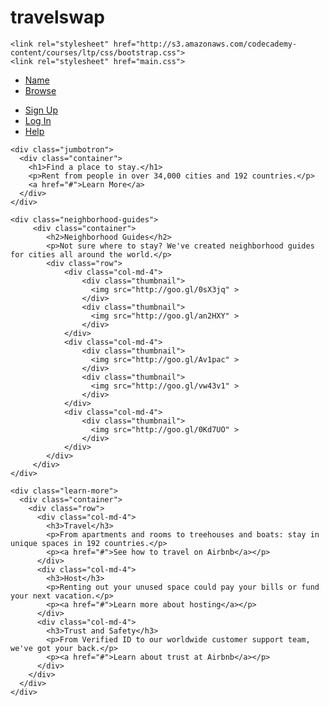 # travelswap
<html>

  <head>
    <link href="http://s3.amazonaws.com/codecademy-content/courses/ltp/css/shift.css" rel="stylesheet">
    
    <link rel="stylesheet" href="http://s3.amazonaws.com/codecademy-content/courses/ltp/css/bootstrap.css">
    <link rel="stylesheet" href="main.css">
    
  </head>

  <body>
    <div class="nav">
      <div class="container">
        <ul class="pull-left">
          <li><a href="#">Name</a></li>
          <li><a href="#">Browse</a></li>
        </ul>
        <ul class="pull-right">
          <li><a href="#">Sign Up</a></li>
          <li><a href="#">Log In</a></li>
          <li><a href="#">Help</a></li>
        </ul>
      </div>
    </div>

    <div class="jumbotron">
      <div class="container">
        <h1>Find a place to stay.</h1>
        <p>Rent from people in over 34,000 cities and 192 countries.</p>
        <a href="#">Learn More</a>
      </div>
    </div>
    
    <div class="neighborhood-guides">
         <div class="container">
            <h2>Neighborhood Guides</h2>
            <p>Not sure where to stay? We've created neighborhood guides for cities all around the world.</p>
            <div class="row">
                <div class="col-md-4">
                    <div class="thumbnail">
                      <img src="http://goo.gl/0sX3jq" >
                    </div>
                    <div class="thumbnail">
                      <img src="http://goo.gl/an2HXY" >
                    </div>
                </div>
                <div class="col-md-4">
                    <div class="thumbnail">
                      <img src="http://goo.gl/Av1pac" >
                    </div>
                    <div class="thumbnail">
                      <img src="http://goo.gl/vw43v1" >
                    </div>
                </div>
                <div class="col-md-4">
                    <div class="thumbnail">
                      <img src="http://goo.gl/0Kd7UO" >
                    </div>
                </div>
            </div>
         </div>
    </div>

    <div class="learn-more">
	  <div class="container">
		<div class="row">
	      <div class="col-md-4">
			<h3>Travel</h3>
			<p>From apartments and rooms to treehouses and boats: stay in unique spaces in 192 countries.</p>
			<p><a href="#">See how to travel on Airbnb</a></p>
	      </div>
		  <div class="col-md-4">
			<h3>Host</h3>
			<p>Renting out your unused space could pay your bills or fund your next vacation.</p>
			<p><a href="#">Learn more about hosting</a></p>
		  </div>
		  <div class="col-md-4">
			<h3>Trust and Safety</h3>
			<p>From Verified ID to our worldwide customer support team, we've got your back.</p>
			<p><a href="#">Learn about trust at Airbnb</a></p>
		  </div>
	    </div>
	  </div>
	</div>
  </body>
</html>
